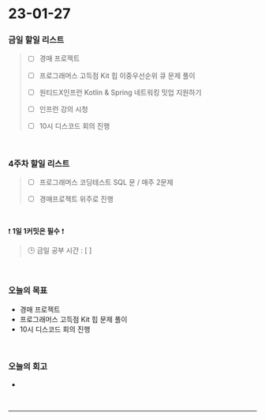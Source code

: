# 23-01-27
### 금일 할일 리스트
> - [ ]  경매 프로젝트
>
> - [ ]  프로그래머스 고득점 Kit 힙 이중우선순위 큐 문제 풀이
>
> - [ ]  원티드X인프런 Kotlin & Spring 네트워킹 밋업 지원하기
>
> - [ ]  인프런 강의 시청
>
> - [ ]  10시 디스코드 회의 진행

<br/>

### 4주차 할일 리스트  

> - [ ]  프로그래머스 코딩테스트 SQL 문 / 매주 2문제  
>
> - [ ]  경매프로젝트 위주로 진행

<br/>

❗ **1일 1커밋은 필수** ❗
> 🕒 금일 공부 시간 : [  ]
  
<br/>

### 오늘의 목표
- 경매 프로젝트
- 프로그래머스 고득점 Kit 힙 문제 풀이
- 10시 디스코드 회의 진행

<br>

### 오늘의 회고
- 

<br/>

------------  
